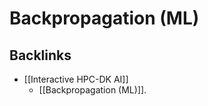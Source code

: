 # Backpropagation (ML)

## Backlinks
* [[Interactive HPC-DK AI]]
	* [[Backpropagation (ML)]].

<!-- {BearID:C4CC26D2-1D04-459A-AA8A-0C88278E3690-33413-00000557E6447924} -->
